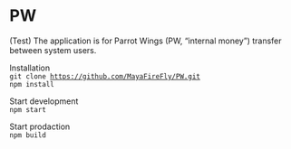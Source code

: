 # PW
(Test) The application is for Parrot Wings (PW, “internal money”) transfer between system users.

Installation
<br/>
<code>git clone https://github.com/MayaFireFly/PW.git</code>
<br/>
<code>npm install</code>

Start development
<br/>
<code>npm start</code>

Start prodaction
<br/>
<code>npm build</code>

